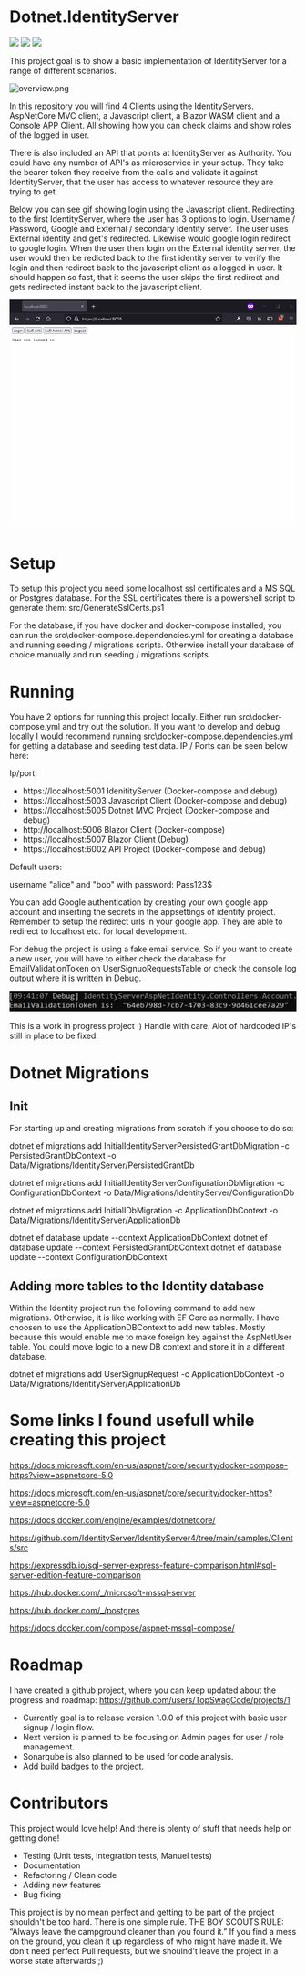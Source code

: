 # Dotnet.IdentityServer

<a href="https://docs.microsoft.com/en-us/aspnet/core/?view=aspnetcore-3.1"><img src="assets/aspnetcore.png" height="50px"></a>
<a href="https://identityserver4.readthedocs.io/en/latest/"><img src="assets/idserver.png" height="50px"></a>
<a href="https://topswagcode.com/"><img src="assets/topswagcode.png" height="50px"></a>

This project goal is to show a basic implementation of IdentityServer for a range of different scenarios.

![overview.png](assets/overview.png)

In this repository you will find 4 Clients using the IdentityServers. AspNetCore MVC client, a Javascript client, a Blazor WASM client and a Console APP Client. All showing how you can check claims and show roles of the logged in user.

There is also included an API that points at IdentityServer as Authority. You could have any number of API's as microservice in your setup. They take the bearer token they receive from the calls and validate it against IdentityServer, that the user has access to whatever resource they are trying to get.

Below you can see gif showing login using the Javascript client. Redirecting to the first IdentityServer, where the user has 3 options to login. Username / Password, Google and External / secondary Identity server. The user uses External identity and get's redirected. Likewise would google login redirect to google login. When the user then login on the External identity server, the user would then be redicted back to the first identity server to verify the login and then redirect back to the javascript client as a logged in user. It should happen so fast, that it seems the user skips the first redirect and gets redirected instant back to the javascript client.

![login flow](assets/openidconnect.gif)

# Setup

To setup this project you need some localhost ssl certificates and a MS SQL or Postgres database. For the SSL certificates there is a powershell script to generate them: src/GenerateSslCerts.ps1

For the database, if you have docker and docker-compose installed, you can run the src\docker-compose.dependencies.yml for creating a database and running seeding / migrations scripts. Otherwise install your database of choice manually and run seeding / migrations scripts.

# Running

You have 2 options for running this project locally. Either run src\docker-compose.yml and try out the solution. If you want to develop and debug locally I would recommend running src\docker-compose.dependencies.yml for getting a database and seeding test data. IP / Ports can be seen below here: 

Ip/port:

* https://localhost:5001 IdenitityServer (Docker-compose and debug)
* https://localhost:5003 Javascript Client (Docker-compose and debug)
* https://localhost:5005 Dotnet MVC Project (Docker-compose and debug)
* http://localhost:5006 Blazor Client (Docker-compose)
* https://localhost:5007 Blazor Client (Debug)
* https://localhost:6002 API Project (Docker-compose and debug)

Default users:

username "alice" and "bob" with password: Pass123$

You can add Google authentication by creating your own google app account and inserting the secrets in the appsettings of identity project. Remember to setup the redirect urls in your google app. They are able to redirect to localhost etc. for local development.

For debug the project is using a fake email service. So if you want to create a new user, you will have to either check the database for EmailValidationToken on UserSignuoRequestsTable or check the console log output where it is written in Debug.

![emailvalidationtoken.png](assets/emailvalidationtoken.png)

This is a work in progress project :) Handle with care. Alot of hardcoded IP's still in place to be fixed.

# Dotnet Migrations

## Init

For starting up and creating migrations from scratch if you choose to do so:

dotnet ef migrations add InitialIdentityServerPersistedGrantDbMigration -c PersistedGrantDbContext -o Data/Migrations/IdentityServer/PersistedGrantDb

dotnet ef migrations add InitialIdentityServerConfigurationDbMigration -c ConfigurationDbContext -o Data/Migrations/IdentityServer/ConfigurationDb

dotnet ef migrations add InitialIDbMigration -c ApplicationDbContext -o Data/Migrations/IdentityServer/ApplicationDb


dotnet ef database update --context ApplicationDbContext
dotnet ef database update --context PersistedGrantDbContext
dotnet ef database update --context ConfigurationDbContext


## Adding more tables to the Identity database


Within the Identity project run the following command to add new migrations. Otherwise, it is like working with EF Core as normally. I have choosen to use the ApplicationDBContext to add new tables. Mostly because this would enable me to make foreign key against the AspNetUser table. You could move logic to a new DB context and store it in a different database.

dotnet ef migrations add UserSignupRequest -c ApplicationDbContext -o Data/Migrations/IdentityServer/ApplicationDb

# Some links I found usefull while creating this project

https://docs.microsoft.com/en-us/aspnet/core/security/docker-compose-https?view=aspnetcore-5.0

https://docs.microsoft.com/en-us/aspnet/core/security/docker-https?view=aspnetcore-5.0

https://docs.docker.com/engine/examples/dotnetcore/

https://github.com/IdentityServer/IdentityServer4/tree/main/samples/Clients/src

https://expressdb.io/sql-server-express-feature-comparison.html#sql-server-edition-feature-comparison

https://hub.docker.com/_/microsoft-mssql-server

https://hub.docker.com/_/postgres

https://docs.docker.com/compose/aspnet-mssql-compose/

# Roadmap

I have created a github project, where you can keep updated about the progress and roadmap: https://github.com/users/TopSwagCode/projects/1

* Currently goal is to release version 1.0.0 of this project with basic user signup / login flow.
* Next version is planned to be focusing on Admin pages for user / role management.
* Sonarqube is also planned to be used for code analysis.
* Add build badges to the project.

# Contributors

This project would love help! And there is plenty of stuff that needs help on getting done!

* Testing (Unit tests, Integration tests, Manuel tests)
* Documentation
* Refactoring / Clean code
* Adding new features
* Bug fixing

This project is by no mean perfect and getting to be part of the project shouldn't be too hard. There is one simple rule. THE BOY SCOUTS RULE: “Always leave the campground cleaner than you found it.” If you find a mess on the ground, you clean it up regardless of who might have made it. We don't need perfect Pull requests, but we shoulnd't leave the project in a worse state afterwards ;)